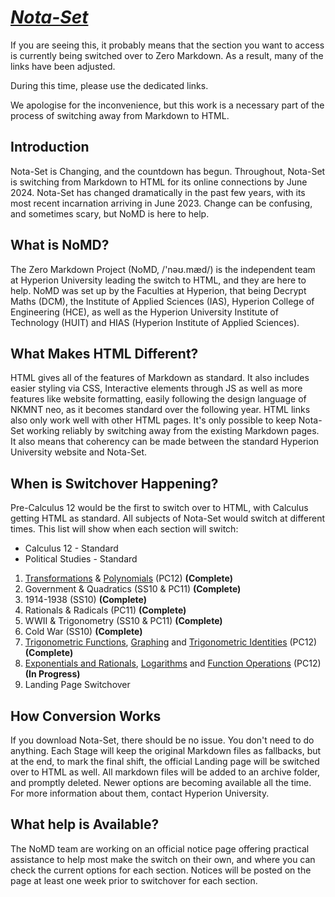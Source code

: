 # [***Nota-Set***](index.md)
<i class="fa-solid fa-triangle-exclamation"></i>
If you are seeing this, it probably means that the section you want to access is currently being switched over to Zero Markdown. As a result, many of the links have been adjusted. 

During this time, please use the dedicated links. 

We apologise for the inconvenience, but this work is a necessary part of the process of switching away from Markdown to HTML.

## Introduction
Nota-Set is Changing, and the countdown has begun. Throughout, Nota-Set is switching from Markdown to HTML for its online connections by June 2024. Nota-Set has changed dramatically in the past few years, with its most recent incarnation arriving in June 2023. Change can be confusing, and sometimes scary, but NoMD is here to help.

## What is NoMD?
The Zero Markdown Project (NoMD, /'nəʊ.mæd/) is the independent team at Hyperion University leading the switch to HTML, and they are here to help. NoMD was set up by the Faculties at Hyperion, that being Decrypt Maths (DCM), the Institute of Applied Sciences (IAS), Hyperion College of Engineering (HCE), as well as the Hyperion University Institute of Technology (HUIT) and HIAS (Hyperion Institute of Applied Sciences).

## What Makes HTML Different?
HTML gives all of the features of Markdown as standard. It also includes easier styling via CSS, Interactive elements through JS as well as more features like website formatting, easily following the design language of NKMNT neo, as it becomes standard over the following year. HTML links also only work well with other HTML pages. It's only possible to keep Nota-Set working reliably by switching away from the existing Markdown pages. It also means that coherency can be made between the standard Hyperion University website and Nota-Set.

## When is Switchover Happening?
Pre-Calculus 12 would be the first to switch over to HTML, with Calculus getting HTML as standard. All subjects of Nota-Set would switch at different times. This list will show when each section will switch:

- Calculus 12 - Standard
- Political Studies - Standard
1. [Transformations](pc12/trans.html) & [Polynomials](pc12/poly.html) (PC12) **(Complete)**
2. Government & Quadratics (SS10 & PC11) **(Complete)**
3. 1914-1938 (SS10) **(Complete)**
4. Rationals & Radicals (PC11) **(Complete)**
5. WWII & Trigonometry (SS10 & PC11) **(Complete)**
6. Cold War (SS10) **(Complete)**
7. [Trigonometric Functions](pc12/trigf.html), [Graphing](pc12/graph.html) and [Trigonometric Identities](pc12/trigi.html) (PC12) **(Complete)**
8. [Exponentials and Rationals](pc12/exp.html), [Logarithms](pc12/log.html) and [Function Operations](pc12/comp.md) (PC12) **(In Progress)**
9. Landing Page Switchover

## How Conversion Works
If you download Nota-Set, there should be no issue. You don't need to do anything. Each Stage will keep the original Markdown files as fallbacks, but at the end, to mark the final shift, the official Landing page will be switched over to HTML as well. All markdown files will be added to an archive folder, and promptly deleted. Newer options are becoming available all the time. For more information about them, contact Hyperion University.

## What help is Available?
The NoMD team are working on an official notice page offering practical assistance to help most make the switch on their own, and where you can check the current options for each section. Notices will be posted on the page at least one week prior to switchover for each section.

<link rel="stylesheet" href="https://cdnjs.cloudflare.com/ajax/libs/font-awesome/6.3.0/css/all.min.css">
